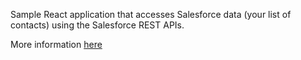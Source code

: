  Sample React application that accesses Salesforce data (your list of contacts) using the Salesforce REST APIs.

 More information [here](http://coenraets.org/blog/2014/12/salesforce-reactjs-sample-app)
